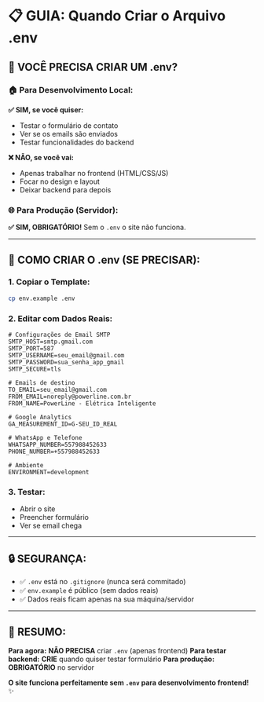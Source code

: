 # 📋 GUIA: Quando Criar o Arquivo .env

## 🤔 **VOCÊ PRECISA CRIAR UM .env?**

### 🏠 **Para Desenvolvimento Local:**

**✅ SIM, se você quiser:**
- Testar o formulário de contato
- Ver se os emails são enviados
- Testar funcionalidades do backend

**❌ NÃO, se você vai:**
- Apenas trabalhar no frontend (HTML/CSS/JS)
- Focar no design e layout
- Deixar backend para depois

### 🌐 **Para Produção (Servidor):**
**✅ SIM, OBRIGATÓRIO!** Sem o `.env` o site não funciona.

---

## 🔧 **COMO CRIAR O .env (SE PRECISAR):**

### 1. Copiar o Template:
```bash
cp env.example .env
```

### 2. Editar com Dados Reais:
```env
# Configurações de Email SMTP
SMTP_HOST=smtp.gmail.com
SMTP_PORT=587
SMTP_USERNAME=seu_email@gmail.com
SMTP_PASSWORD=sua_senha_app_gmail
SMTP_SECURE=tls

# Emails de destino
TO_EMAIL=seu_email@gmail.com
FROM_EMAIL=noreply@powerline.com.br
FROM_NAME=PowerLine - Elétrica Inteligente

# Google Analytics
GA_MEASUREMENT_ID=G-SEU_ID_REAL

# WhatsApp e Telefone
WHATSAPP_NUMBER=557988452633
PHONE_NUMBER=+557988452633

# Ambiente
ENVIRONMENT=development
```

### 3. Testar:
- Abrir o site
- Preencher formulário
- Ver se email chega

---

## 🔒 **SEGURANÇA:**
- ✅ `.env` está no `.gitignore` (nunca será commitado)
- ✅ `env.example` é público (sem dados reais)
- ✅ Dados reais ficam apenas na sua máquina/servidor

---

## 📝 **RESUMO:**

**Para agora:** **NÃO PRECISA** criar `.env` (apenas frontend)
**Para testar backend:** **CRIE** quando quiser testar formulário
**Para produção:** **OBRIGATÓRIO** no servidor

**O site funciona perfeitamente sem `.env` para desenvolvimento frontend!** ✨
